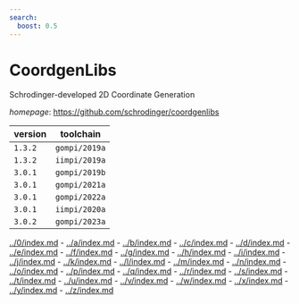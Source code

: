 ```yaml
---
search:
  boost: 0.5
---
```

# CoordgenLibs

Schrodinger-developed 2D Coordinate Generation

*homepage*: <https://github.com/schrodinger/coordgenlibs>

version | toolchain
--------|----------
``1.3.2`` | ``gompi/2019a``
``1.3.2`` | ``iimpi/2019a``
``3.0.1`` | ``gompi/2019b``
``3.0.1`` | ``gompi/2021a``
``3.0.1`` | ``gompi/2022a``
``3.0.1`` | ``iimpi/2020a``
``3.0.2`` | ``gompi/2023a``

[../0/index.md](0) - [../a/index.md](a) - [../b/index.md](b) - [../c/index.md](c) - [../d/index.md](d) - [../e/index.md](e) - [../f/index.md](f) - [../g/index.md](g) - [../h/index.md](h) - [../i/index.md](i) - [../j/index.md](j) - [../k/index.md](k) - [../l/index.md](l) - [../m/index.md](m) - [../n/index.md](n) - [../o/index.md](o) - [../p/index.md](p) - [../q/index.md](q) - [../r/index.md](r) - [../s/index.md](s) - [../t/index.md](t) - [../u/index.md](u) - [../v/index.md](v) - [../w/index.md](w) - [../x/index.md](x) - [../y/index.md](y) - [../z/index.md](z)

